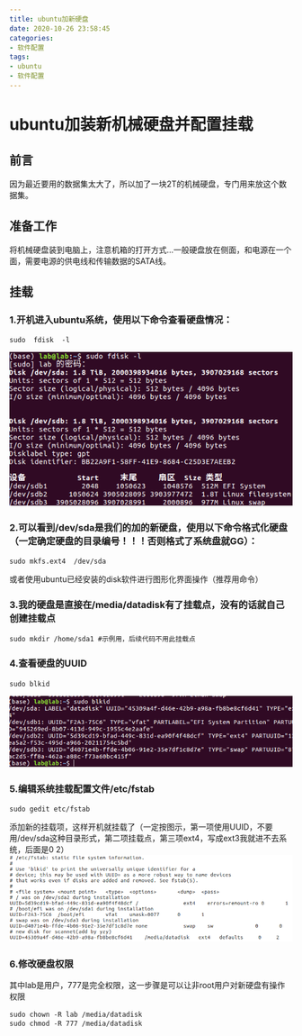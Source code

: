 ```yaml
---
title: ubuntu加新硬盘
date: 2020-10-26 23:58:45
categories: 
- 软件配置
tags: 
- ubuntu
- 软件配置
---
```

# ubuntu加装新机械硬盘并配置挂载
## 前言
因为最近要用的数据集太大了，所以加了一块2T的机械硬盘，专门用来放这个数据集。
## 准备工作
将机械硬盘装到电脑上，注意机箱的打开方式...一般硬盘放在侧面，和电源在一个面，需要电源的供电线和传输数据的SATA线。
## 挂载
### 1.开机进入ubuntu系统，使用以下命令查看硬盘情况：
```
sudo  fdisk  -l
```
![fdisk](https://raw.githubusercontent.com/Marshzero/PicBed/master/images/fdisk.png)
### 2.可以看到/dev/sda是我们的加的新硬盘，使用以下命令格式化硬盘（一定确定硬盘的目录编号！！！否则格式了系统盘就GG）：
```
sudo mkfs.ext4  /dev/sda
```
或者使用ubuntu已经安装的disk软件进行图形化界面操作（推荐用命令）
### 3.我的硬盘是直接在/media/datadisk有了挂载点，没有的话就自己创建挂载点
```
sudo mkdir /home/sda1 #示例用，后续代码不用此挂载点
```
### 4.查看硬盘的UUID
```
sudo blkid
```
![blkid](https://raw.githubusercontent.com/Marshzero/PicBed/master/images/blkid.png)
### 5.编辑系统挂载配置文件/etc/fstab
```
sudo gedit etc/fstab
```
添加新的挂载项，这样开机就挂载了（一定按图示，第一项使用UUID，不要用/dev/sda这种目录形式，第二项挂载点，第三项ext4，写成ext3我就进不去系统，后面是0 2）
![addfastab](https://raw.githubusercontent.com/Marshzero/PicBed/master/images/addfastab.png)
### 6.修改硬盘权限
其中lab是用户，777是完全权限，这一步骤是可以让非root用户对新硬盘有操作权限
```
sudo chown -R lab /media/datadisk
sudo chmod -R 777 /media/datadisk
```
